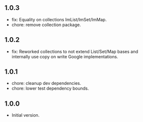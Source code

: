 ## 1.0.3
- fix: Equality on collections ImList/ImSet/ImMap.
- chore: remove collection package.

## 1.0.2
- fix: Reworked collections to not extend List/Set/Map bases and internally use copy on write Google implementations.

## 1.0.1
- chore: cleanup dev dependencies.
- chore: lower test dependency bounds.

## 1.0.0

- Initial version.